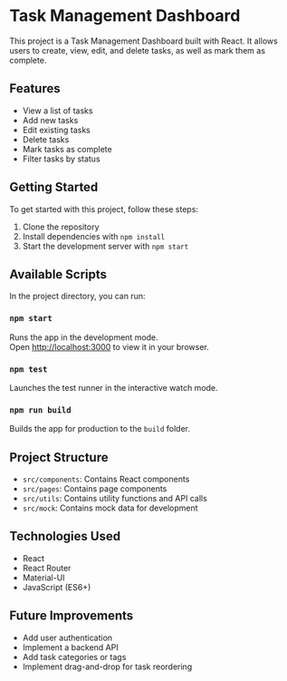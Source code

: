 # Task Management Dashboard

This project is a Task Management Dashboard built with React. It allows users to create, view, edit, and delete tasks, as well as mark them as complete.

## Features

- View a list of tasks
- Add new tasks
- Edit existing tasks
- Delete tasks
- Mark tasks as complete
- Filter tasks by status

## Getting Started

To get started with this project, follow these steps:

1. Clone the repository
2. Install dependencies with `npm install`
3. Start the development server with `npm start`

## Available Scripts

In the project directory, you can run:

### `npm start`

Runs the app in the development mode.\
Open [http://localhost:3000](http://localhost:3000) to view it in your browser.

### `npm test`

Launches the test runner in the interactive watch mode.

### `npm run build`

Builds the app for production to the `build` folder.

## Project Structure

- `src/components`: Contains React components
- `src/pages`: Contains page components
- `src/utils`: Contains utility functions and API calls
- `src/mock`: Contains mock data for development

## Technologies Used

- React
- React Router
- Material-UI
- JavaScript (ES6+)

## Future Improvements

- Add user authentication
- Implement a backend API
- Add task categories or tags
- Implement drag-and-drop for task reordering

